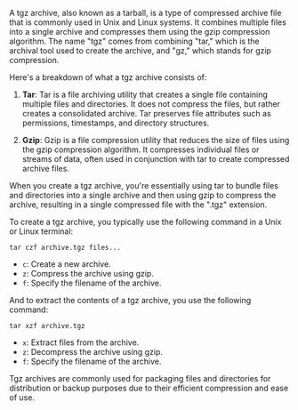 A tgz archive, also known as a tarball, is a type of compressed archive file that is commonly used in Unix and Linux systems. It combines multiple files into a single archive and compresses them using the gzip compression algorithm. The name "tgz" comes from combining "tar," which is the archival tool used to create the archive, and "gz," which stands for gzip compression.

Here's a breakdown of what a tgz archive consists of:

1. **Tar**: Tar is a file archiving utility that creates a single file containing multiple files and directories. It does not compress the files, but rather creates a consolidated archive. Tar preserves file attributes such as permissions, timestamps, and directory structures.

2. **Gzip**: Gzip is a file compression utility that reduces the size of files using the gzip compression algorithm. It compresses individual files or streams of data, often used in conjunction with tar to create compressed archive files.

When you create a tgz archive, you're essentially using tar to bundle files and directories into a single archive and then using gzip to compress the archive, resulting in a single compressed file with the ".tgz" extension.

To create a tgz archive, you typically use the following command in a Unix or Linux terminal:

```
tar czf archive.tgz files...
```

- `c`: Create a new archive.
- `z`: Compress the archive using gzip.
- `f`: Specify the filename of the archive.

And to extract the contents of a tgz archive, you use the following command:

```
tar xzf archive.tgz
```

- `x`: Extract files from the archive.
- `z`: Decompress the archive using gzip.
- `f`: Specify the filename of the archive.

Tgz archives are commonly used for packaging files and directories for distribution or backup purposes due to their efficient compression and ease of use.